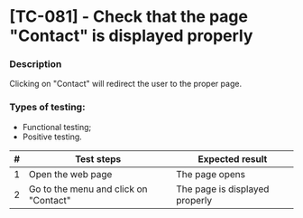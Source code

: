 # **[TC-081] - Check that the page "Contact" is displayed properly**

### **Description**

Clicking on "Contact" will redirect the user to the proper page.

### **Types of testing:**

- Functional testing;
- Positive testing.

| #   | **Test steps**                        | **Expected result**            |
| --- | ------------------------------------- | ------------------------------ |
| 1   | Open the web page                     | The page opens                 |
| 2   | Go to the menu and click on "Contact" | The page is displayed properly |
